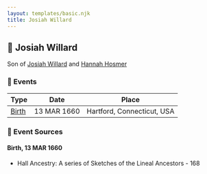 ```yaml
---
layout: templates/basic.njk
title: Josiah Willard
---
```

## 🔵 Josiah Willard

Son of [Josiah Willard](/people/5/55775674) and [Hannah Hosmer](/people/7/74814464)

### 📆 Events

Type | Date | Place
------ | ------ | ------
[Birth](#event-df6468f1-e962-4464-aede-78c8d879212b) | 13 MAR 1660 | Hartford, Connecticut, USA

### 📰 Event Sources

#### <a id="event-df6468f1-e962-4464-aede-78c8d879212b"></a> Birth, 13 MAR 1660
* Hall Ancestry: A series of Sketches of the Lineal Ancestors  - 168